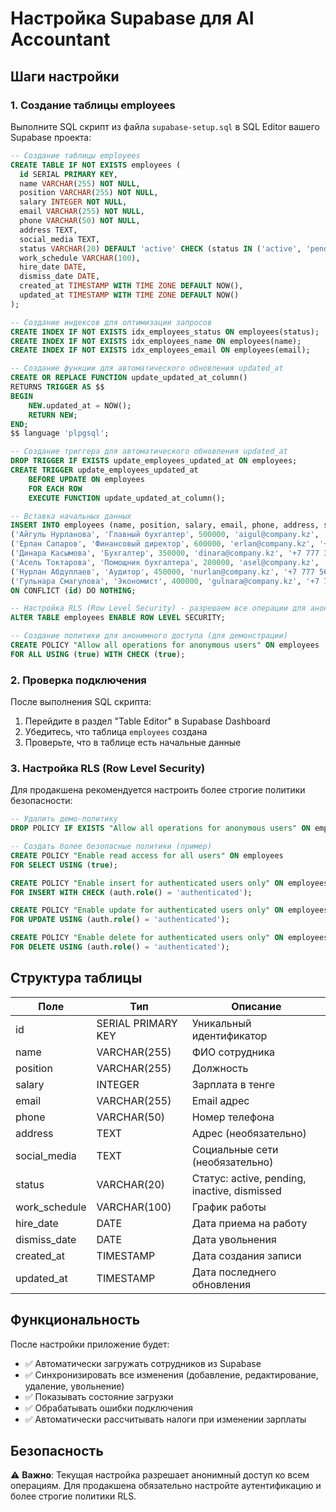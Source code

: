 # Настройка Supabase для AI Accountant

## Шаги настройки

### 1. Создание таблицы employees

Выполните SQL скрипт из файла `supabase-setup.sql` в SQL Editor вашего Supabase проекта:

```sql
-- Создание таблицы employees
CREATE TABLE IF NOT EXISTS employees (
  id SERIAL PRIMARY KEY,
  name VARCHAR(255) NOT NULL,
  position VARCHAR(255) NOT NULL,
  salary INTEGER NOT NULL,
  email VARCHAR(255) NOT NULL,
  phone VARCHAR(50) NOT NULL,
  address TEXT,
  social_media TEXT,
  status VARCHAR(20) DEFAULT 'active' CHECK (status IN ('active', 'pending', 'inactive', 'dismissed')),
  work_schedule VARCHAR(100),
  hire_date DATE,
  dismiss_date DATE,
  created_at TIMESTAMP WITH TIME ZONE DEFAULT NOW(),
  updated_at TIMESTAMP WITH TIME ZONE DEFAULT NOW()
);

-- Создание индексов для оптимизации запросов
CREATE INDEX IF NOT EXISTS idx_employees_status ON employees(status);
CREATE INDEX IF NOT EXISTS idx_employees_name ON employees(name);
CREATE INDEX IF NOT EXISTS idx_employees_email ON employees(email);

-- Создание функции для автоматического обновления updated_at
CREATE OR REPLACE FUNCTION update_updated_at_column()
RETURNS TRIGGER AS $$
BEGIN
    NEW.updated_at = NOW();
    RETURN NEW;
END;
$$ language 'plpgsql';

-- Создание триггера для автоматического обновления updated_at
DROP TRIGGER IF EXISTS update_employees_updated_at ON employees;
CREATE TRIGGER update_employees_updated_at
    BEFORE UPDATE ON employees
    FOR EACH ROW
    EXECUTE FUNCTION update_updated_at_column();

-- Вставка начальных данных
INSERT INTO employees (name, position, salary, email, phone, address, social_media, status, work_schedule, hire_date) VALUES
('Айгуль Нурланова', 'Главный бухгалтер', 500000, 'aigul@company.kz', '+7 777 123 4567', NULL, NULL, 'active', 'full-time', '2023-01-15'),
('Ерлан Сапаров', 'Финансовый директор', 600000, 'erlan@company.kz', '+7 777 234 5678', NULL, NULL, 'active', 'full-time', '2022-11-20'),
('Динара Касымова', 'Бухгалтер', 350000, 'dinara@company.kz', '+7 777 345 6789', NULL, NULL, 'active', 'full-time', '2023-03-10'),
('Асель Токтарова', 'Помощник бухгалтера', 280000, 'asel@company.kz', '+7 777 456 7890', NULL, NULL, 'pending', 'part-time', '2024-01-05'),
('Нурлан Абдуллаев', 'Аудитор', 450000, 'nurlan@company.kz', '+7 777 567 8901', NULL, NULL, 'active', 'flexible', '2023-08-15'),
('Гульнара Смагулова', 'Экономист', 400000, 'gulnara@company.kz', '+7 777 678 9012', NULL, NULL, 'active', 'full-time', '2023-06-20')
ON CONFLICT (id) DO NOTHING;

-- Настройка RLS (Row Level Security) - разрешаем все операции для анонимных пользователей
ALTER TABLE employees ENABLE ROW LEVEL SECURITY;

-- Создание политики для анонимного доступа (для демонстрации)
CREATE POLICY "Allow all operations for anonymous users" ON employees
FOR ALL USING (true) WITH CHECK (true);
```

### 2. Проверка подключения

После выполнения SQL скрипта:

1. Перейдите в раздел "Table Editor" в Supabase Dashboard
2. Убедитесь, что таблица `employees` создана
3. Проверьте, что в таблице есть начальные данные

### 3. Настройка RLS (Row Level Security)

Для продакшена рекомендуется настроить более строгие политики безопасности:

```sql
-- Удалить демо-политику
DROP POLICY IF EXISTS "Allow all operations for anonymous users" ON employees;

-- Создать более безопасные политики (пример)
CREATE POLICY "Enable read access for all users" ON employees
FOR SELECT USING (true);

CREATE POLICY "Enable insert for authenticated users only" ON employees
FOR INSERT WITH CHECK (auth.role() = 'authenticated');

CREATE POLICY "Enable update for authenticated users only" ON employees
FOR UPDATE USING (auth.role() = 'authenticated');

CREATE POLICY "Enable delete for authenticated users only" ON employees
FOR DELETE USING (auth.role() = 'authenticated');
```

## Структура таблицы

| Поле | Тип | Описание |
|------|-----|----------|
| id | SERIAL PRIMARY KEY | Уникальный идентификатор |
| name | VARCHAR(255) | ФИО сотрудника |
| position | VARCHAR(255) | Должность |
| salary | INTEGER | Зарплата в тенге |
| email | VARCHAR(255) | Email адрес |
| phone | VARCHAR(50) | Номер телефона |
| address | TEXT | Адрес (необязательно) |
| social_media | TEXT | Социальные сети (необязательно) |
| status | VARCHAR(20) | Статус: active, pending, inactive, dismissed |
| work_schedule | VARCHAR(100) | График работы |
| hire_date | DATE | Дата приема на работу |
| dismiss_date | DATE | Дата увольнения |
| created_at | TIMESTAMP | Дата создания записи |
| updated_at | TIMESTAMP | Дата последнего обновления |

## Функциональность

После настройки приложение будет:

- ✅ Автоматически загружать сотрудников из Supabase
- ✅ Синхронизировать все изменения (добавление, редактирование, удаление, увольнение)
- ✅ Показывать состояние загрузки
- ✅ Обрабатывать ошибки подключения
- ✅ Автоматически рассчитывать налоги при изменении зарплаты

## Безопасность

⚠️ **Важно**: Текущая настройка разрешает анонимный доступ ко всем операциям. Для продакшена обязательно настройте аутентификацию и более строгие политики RLS.
